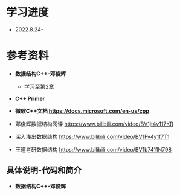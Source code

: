 # 学习进度
* 2022.8.24-


# 参考资料
* **数据结构C++-邓俊辉**
    * 学习至第2章
  
* **C++ Primer**
  

* **微软C++文档 https://docs.microsoft.com/en-us/cpp**

* 邓俊辉数据结构网课 https://www.bilibili.com/video/BV1jt4y117KR
  
* 深入浅出数据结构  https://www.bilibili.com/video/BV1Fv4y1f7T1
  
* 王道考研数据结构 https://www.bilibili.com/video/BV1b7411N798


## 具体说明-代码和简介
* **数据结构C++-邓俊辉**